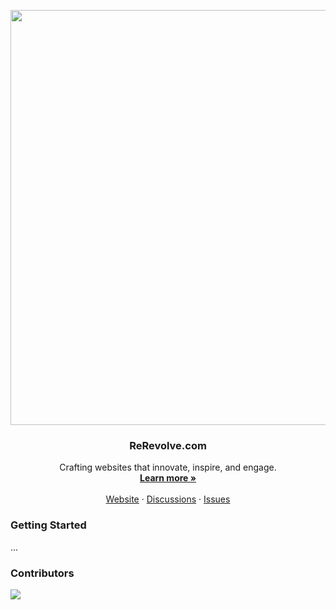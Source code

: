 <p align="center">  
    <a href="https://github.com/rerevolve/rerevolve">     
        <img width="1890" height="664" alt="R_banner_L" src="https://github.com/user-attachments/assets/a5a41b73-320e-4497-b1a9-1dec43d5e6ac" />  
    </a>  
    <h3 align="center">ReRevolve.com </h3>  
    <p align="center">    Crafting websites that innovate, inspire, and engage.    
    <br />    
    <a href="https://rerevolve.com"><strong>Learn more »</strong></a>    
    <br />    
    <br />    
    <a href="https://rerevolve.com">Website</a>    
    ·    
    <a href="https://github.com/rerevolve/rerevolve/discussions">Discussions</a>    
    ·
    <a href="https://github.com/rerevolve/rerevolve/issues">Issues</a>      
    </p>
</p>


<!-- GETTIGN STARTED -->

### Getting Started

...

<!-- CONTRIBUTORS -->

### Contributors

<a href="https://github.com/rerevolve/rerevolve/graphs/contributors">  
    <img src="https://contrib.rocks/image?repo=rerevolve/rerevolve" />
</a>
